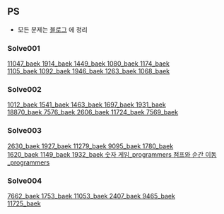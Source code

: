## PS
- 모든 문제는 [블로그](https://velog.io/@sksk713/series/%EC%95%8C%EA%B3%A0%EB%A6%AC%EC%A6%98-%EB%AC%B8%EC%A0%9C%ED%92%80%EC%9D%B4) 에 정리

### Solve001
[11047_baek 1914_baek 1449_baek 1080_baek 1174_baek <br> 1105_baek 1092_baek 1946_baek 1263_baek 1068_baek](https://velog.io/@sksk713/1%EC%A3%BC%EC%B0%A8)
### Solve002
[1012_baek 1541_baek 1463_baek 1697_baek 1931_baek <br> 18870_baek 7576_baek 2606_baek 11724_baek 7569_baek](https://velog.io/@sksk713/2%EC%A3%BC%EC%B0%A8)
### Solve003
[2630_baek 1927_baek 11279_baek 9095_baek 1780_baek <br> 1620_baek 1149_baek 1932_baek 숫자 게임_programmers 점프와 순간 이동_programmers](https://velog.io/@sksk713/3%EC%A3%BC%EC%B0%A8)
### Solve004
[7662_baek 1753_baek 11053_baek 2407_baek 9465_baek <br> 11725_baek](https://velog.io/@sksk713/4%EC%A3%BC%EC%B0%A8)